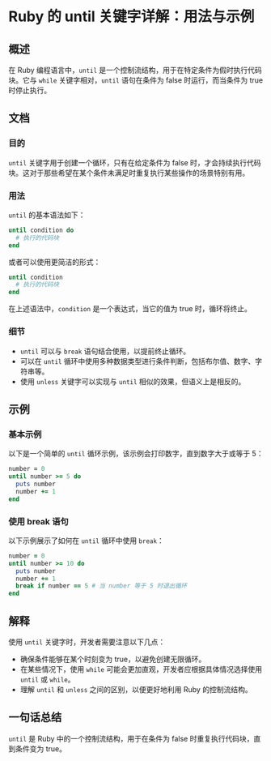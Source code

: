 <!--
Meta Description: # Ruby 的 until 关键字详解：用法与示例 ## 概述 在 Ruby 编程语言中，`until` 是一个控制流结构，用于在特定条件为假时执行代码块。它与 `while` 关键字相对，`until` 语句在条件为 false 时运行，而当条件为 true 时停止执行。 ## 文档 ### 目...
Meta Keywords: until, number, ruby, true, end
-->

# Ruby 的 until 关键字详解：用法与示例

## 概述
在 Ruby 编程语言中，`until` 是一个控制流结构，用于在特定条件为假时执行代码块。它与 `while` 关键字相对，`until` 语句在条件为 false 时运行，而当条件为 true 时停止执行。

## 文档
### 目的
`until` 关键字用于创建一个循环，只有在给定条件为 false 时，才会持续执行代码块。这对于那些希望在某个条件未满足时重复执行某些操作的场景特别有用。

### 用法
`until` 的基本语法如下：

```ruby
until condition do
  # 执行的代码块
end
```

或者可以使用更简洁的形式：

```ruby
until condition
  # 执行的代码块
end
```

在上述语法中，`condition` 是一个表达式，当它的值为 true 时，循环将终止。

### 细节
- `until` 可以与 `break` 语句结合使用，以提前终止循环。
- 可以在 `until` 循环中使用多种数据类型进行条件判断，包括布尔值、数字、字符串等。
- 使用 `unless` 关键字可以实现与 `until` 相似的效果，但语义上是相反的。

## 示例
### 基本示例
以下是一个简单的 `until` 循环示例，该示例会打印数字，直到数字大于或等于 5：

```ruby
number = 0
until number >= 5 do
  puts number
  number += 1
end
```

### 使用 break 语句
以下示例展示了如何在 `until` 循环中使用 `break`：

```ruby
number = 0
until number >= 10 do
  puts number
  number += 1
  break if number == 5 # 当 number 等于 5 时退出循环
end
```

## 解释
使用 `until` 关键字时，开发者需要注意以下几点：
- 确保条件能够在某个时刻变为 true，以避免创建无限循环。
- 在某些情况下，使用 `while` 可能会更加直观，开发者应根据具体情况选择使用 `until` 或 `while`。
- 理解 `until` 和 `unless` 之间的区别，以便更好地利用 Ruby 的控制流结构。

## 一句话总结
`until` 是 Ruby 中的一个控制流结构，用于在条件为 false 时重复执行代码块，直到条件变为 true。